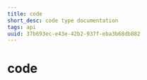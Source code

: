 ```yaml
---
title: code
short_desc: code type documentation
tags: api
uuid: 37b693ec-e43e-42b2-937f-eba3b68db882
---
```


# code

